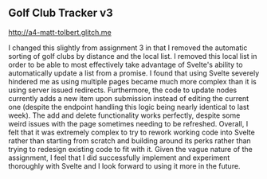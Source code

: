 ## Golf Club Tracker v3

http://a4-matt-tolbert.glitch.me

I changed this slightly from assignment 3 in that I removed the automatic sorting of golf clubs by distance and the local list. I removed this local list in order to be able to most effectively take advantage of Svelte's ability to automatically update a list from a promise. I found that using Svelte severely hindered me as using multiple pages became much more complex than it is using server issued redirects. Furthermore, the code to update nodes currently adds a new item upon submission instead of editing the current one (despite the endpoint handling this logic being nearly identical to last week). The add and delete functionality works perfectly, despite some weird issues with the page sometimes needing to be refreshed. Overall, I felt that it was extremely complex to try to rework working code into Svelte rather than starting from scratch and building around its perks rather than trying to redesign existing code to fit with it. Given the vague nature of the assignment, I feel that I did successfully implement and experiment thoroughly with Svelte and I look forward to using it more in the future.
